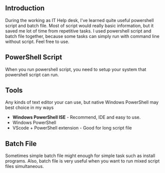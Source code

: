 ## Introduction
During the working as IT Help desk, I've learned quite useful powershell script and batch file. 
Most of script would really basic information, but it saved me lot of time from repetitive tasks. 
I used powershell script and batch file together, because some tasks can simply run with command line without script.
Feel free to use.

## PowerShell Script
When you run powershell script, you need to setup your system that powershell script can run. 

## Tools
Any kinds of text editor your can use, but native Windows PowerShell may best choice in my ways
* **Windows PowerShell ISE** - Recommend, IDE and easy to use.
* Windows PowerShell
* VScode + PowerShell extension - Good for long script file

## Batch File
Sometimes simple batch file might enough for simple task such as install programs. Also, batch file is very useful when you want to run mixed script files simultaneous. 


